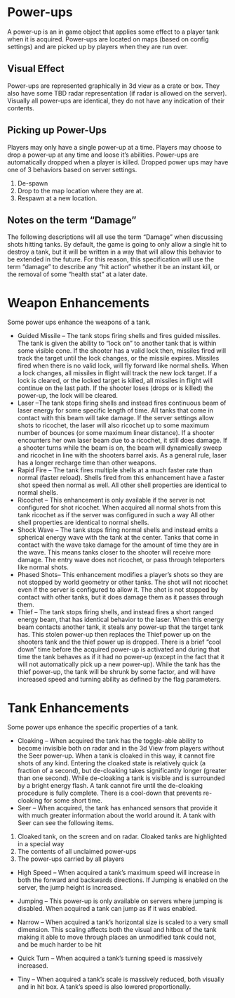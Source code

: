 # Power-ups
A power-up is an in game object that applies some effect to a player tank when it is acquired. Power-ups are located on maps (based on config settings) and are picked up by players when they are run over.
## Visual Effect
Power-ups are represented graphically in 3d view as a crate or box. They also have some TBD radar representation (if radar is allowed on the server). Visually all power-ups are identical, they do not have any indication of their contents.
## Picking up Power-Ups
Players may only have a single power-up at a time. Players may choose to drop a power-up at any time and loose it’s abilities. Power-ups are automatically dropped when a player is killed. Dropped power ups may have one of 3 behaviors based on server settings.
1)	De-spawn
2)	Drop to the map location where they are at.
3)	Respawn at a new location.
## Notes on the term “Damage”
The following descriptions will all use the term “Damage” when discussing shots hitting tanks. By default, the game is going to only allow a single hit to destroy a tank, but it will be written in a way that will allow this behavior to be extended in the future. For this reason, this specification will use the term “damage” to describe any “hit action” whether it be an instant kill, or the removal of some “health stat” at a later date.
# Weapon Enhancements
Some power ups enhance the weapons of a tank. 
* Guided Missile – The tank stops firing shells and fires guided missiles. The tank is given the ability to “lock on” to another tank that is within some visible cone. If the shooter has a valid lock then, missiles fired will track the target until the lock changes, or the missile expires. Missiles fired when there is no valid lock, will fly forward like normal shells. When a lock changes, all missiles in flight will track the new lock target. If a lock is cleared, or the locked target is killed, all missiles in flight will continue on the last path. If the shooter loses (drops or is killed) the power-up, the lock will be cleared. 
* Laser –The tank stops firing shells and instead fires continuous beam of laser energy for some specific length of time. All tanks that come in contact with this beam will take damage. If the server settings allow shots to ricochet, the laser will also ricochet up to some maximum number of bounces (or some maximum linear distance).  If a shooter encounters her own laser beam due to a ricochet, it still does damage. If a shooter turns while the beam is on, the beam will dynamically sweep and ricochet in line with the shooters barrel axis. As a general rule, laser has a longer recharge time than other weapons.
* Rapid Fire – The tank fires multiple shells at a much faster rate than normal (faster reload). Shells fired from this enhancement have a faster shot speed then normal as well. All other shell properties are identical to normal shells. 
* Ricochet – This enhancement is only available if the server is not configured for shot ricochet. When acquired all normal shots from this tank ricochet as if the server was configured in such a way All other shell properties are identical to normal shells. 
* Shock Wave – The tank stops firing normal shells and instead emits a spherical energy wave with the tank at the center. Tanks that come in contact with the wave take damage for the amount of time they are in the wave. This means tanks closer to the shooter will receive more damage. The entry wave does not ricochet, or pass through teleporters like normal shots.
* Phased Shots– This enhancement modifies a player’s shots so they are not stopped by world geometry or other tanks.  The shot will not ricochet even if the server is configured to allow it. The shot is not stopped by contact with other tanks, but it does damage them as it passes through them.
* Thief – The tank stops firing shells, and instead fires a short ranged energy beam, that has identical behavior to the laser. When this energy beam contacts another tank, it steals any power-up that the target tank has. This stolen power-up then replaces the Thief power up on the shooters tank and the thief power up is dropped. There is a brief “cool down” time before the acquired power-up is activated and during that time the tank behaves as if it had no power-up (except in the fact that it will not automatically pick up a new power-up). While the tank has the thief power-up, the tank will be shrunk by some factor, and will have increased speed and turning ability as defined by the flag parameters.

# Tank Enhancements
Some power ups enhance the specific properties of a tank. 
* Cloaking – When acquired the tank has the toggle-able ability to become invisible both on radar and in the 3d View from players without the Seer power-up. When a tank is cloaked in this way, it cannot fire shots of any kind.  Entering the cloaked state is relatively quick (a fraction of a second), but de-cloaking takes significantly longer (greater than one second). While de-cloaking a tank is visible and is surrounded by a bright energy flash.  A tank cannot fire until the de-cloaking procedure is fully complete. There is a cool-down that prevents re-cloaking for some short time.
* Seer – When acquired, the tank has enhanced sensors that provide it with much greater information about the world around it. A tank with Seer can see the following items.
1) Cloaked tank, on the screen and on radar. Cloaked tanks are highlighted in a special way
2) The contents of all unclaimed power-ups
3) The power-ups carried by all players
* High Speed – When acquired a tank’s maximum speed will increase in both the forward and backwards directions. If Jumping is enabled on the server, the jump height is increased. 
* Jumping – This power-up is only available on servers where jumping is disabled. When acquired a tank can jump as if it was enabled.

* Narrow – When acquired a tank’s horizontal size is scaled to a very small dimension.  This scaling affects both the visual and hitbox of the tank making it able to move through places an unmodified tank could not, and be much harder to be hit
* Quick Turn – When acquired a tank’s turning speed is massively increased.
* Tiny – When acquired a tank’s scale is massively reduced, both visually and in hit box. A tank’s speed is also lowered proportionally.


